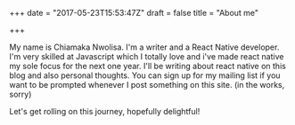 +++
date = "2017-05-23T15:53:47Z"
draft = false
title = "About me"

+++

My name is Chiamaka Nwolisa. I'm a writer and a React Native developer. I'm
very skilled at Javascript which I totally love and i've made react native my
sole focus for the next one year. I'll be writing about react native on this
blog and also personal thoughts. You can sign up for my mailing list if you want
to be prompted whenever I post something on this site. (in the works, sorry)

Let's get rolling on this journey, hopefully delightful!
